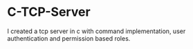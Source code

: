 # C-TCP-Server
I created a tcp server in c with command implementation, user authentication and permission based roles.
